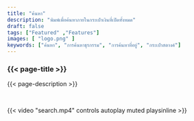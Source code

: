 ```yaml
---
title: "ค้นหา"
description: "พิมพ์เพื่อค้นหาภายในกระเป๋าเงินที่เปิดทั้งหมด"
draft: false
tags: ["Featured" ,"Features"]
images: [ "logo.png" ]
keywords: ["ค้นหา", "การค้นหาธุรกรรม", "การค้นหาที่อยู่", "กระเป๋าสตางค์"]
---
```






### {{< page-title >}} 
{{< page-description >}} 

<br>



{{< video "search.mp4" controls  autoplay muted playsinline >}}